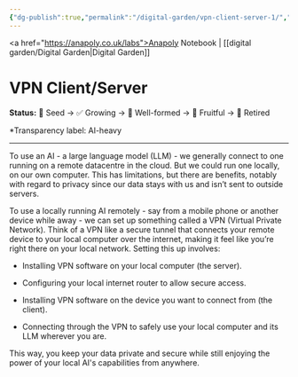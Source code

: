 ```yaml
---
{"dg-publish":true,"permalink":"/digital-garden/vpn-client-server-1/","tags":["digital-garden"],"created":"2025-08-24T10:42:39.660+01:00","updated":"2025-09-03T15:27:44.407+01:00"}
---
```


<a href="https://anapoly.co.uk/labs">Anapoly Notebook</a> | [[digital garden/Digital Garden\|Digital Garden]]

# VPN Client/Server

**Status:** 🔸 Seed → ✅ Growing → 🔸 Well-formed → 🔸 Fruitful → 🔸 Retired

*Transparency label: AI-heavy

---

To use an AI - a large language model (LLM) -  we generally connect to one running on a remote datacentre in the cloud. But we could run one locally, on our own computer. This has limitations, but there are benefits, notably with regard to privacy since our data stays with us and isn’t sent to outside servers.

To use a locally running AI remotely - say from a mobile phone or another device while away - we can set up something called a VPN (Virtual Private Network). Think of a VPN like a secure tunnel that connects your remote device to your local computer over the internet, making it feel like you’re right there on your local network. Setting this up involves:

- Installing VPN software on your local computer (the server).
    
- Configuring your local internet router to allow secure access.
    
- Installing VPN software on the device you want to connect from (the client).
    
- Connecting through the VPN to safely use your local computer and its LLM wherever you are.
    

This way, you keep your data private and secure while still enjoying the power of your local AI's capabilities from anywhere.
